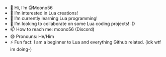 - 👋 Hi, I’m @Moono56
- 👀 I’m interested in Lua creations!
- 🌱 I’m currently learning Lua programming!
- 💞️ I’m looking to collaborate on some Lua coding projects! :D
- 📫 How to reach me: moono56 (Discord)
- 😄 Pronouns: He/Him
- ⚡ Fun fact: I am a beginner to Lua and everything Github related. (idk wtf im doing-)

<!---
Moono56/Moono56 is a ✨ special ✨ repository because its `README.md` (this file) appears on your GitHub profile.
You can click the Preview link to take a look at your changes.
--->
